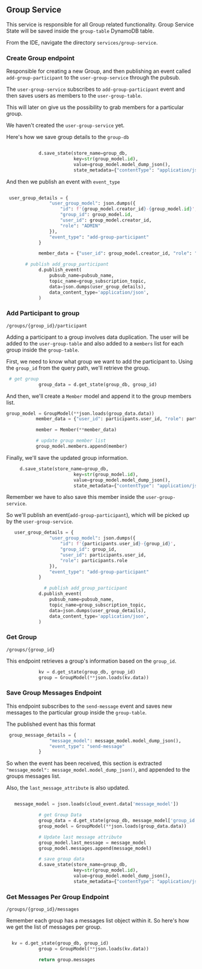 ## Group Service

This service is responsible for all Group related functionality. Group Service
State will be saved inside the `group-table` DynamoDB table.

From the IDE, navigate the directory `services/group-service`.

### Create Group endpoint

Responsible for creating a new Group, and then publishing an event called
`add-group-participant` to the `user-group-service` through the pubsub.

The `user-group-service` subscribes to `add-group-participant` event and then
saves users as members to the `user-group-table`.

This will later on give us the possibility to grab members for a particular
group.

We haven't created the `user-group-service` yet.

Here's how we save group details to the `group-db`

```py

            d.save_state(store_name=group_db,
                         key=str(group_model.id),
                         value=group_model.model_dump_json(),
                         state_metadata={"contentType": "application/json"})

```

And then we publish an event with `event_type`

```py

 user_group_details = {
                "user_group_model": json.dumps({
                    "id": f'{group_model.creator_id}-{group_model.id}',
                    "group_id": group_model.id,
                    "user_id": group_model.creator_id,
                    "role": "ADMIN"
                }),
                "event_type": "add-group-participant"
            }

            member_data = {"user_id": group_model.creator_id, "role": "ADMIN"}

       # publish add_group_participant
            d.publish_event(
                pubsub_name=pubsub_name,
                topic_name=group_subscription_topic,
                data=json.dumps(user_group_details),
                data_content_type='application/json',
            )
```

### Add Participant to group

`/groups/{group_id}/participant`

Adding a participant to a group involves data duplication. The user will be
added to the `user-group-table` and also added to a `members` list for each
group inside the `group-table`.

First, we need to know what group we want to add the participant to. Using the
`group_id` from the query path, we'll retrieve the group.

```py
 # get group
            group_data = d.get_state(group_db, group_id)
```

And then, we'll create a `Member` model and append it to the group members list.

```py
group_model = GroupModel(**json.loads(group_data.data))
           member_data = {"user_id": participants.user_id, "role": participants.role}

           member = Member(**member_data)

           # update group member list
           group_model.members.append(member)
```

Finally, we'll save the updated group information.

```py
     d.save_state(store_name=group_db,
                         key=str(group_model.id),
                         value=group_model.model_dump_json(),
                         state_metadata={"contentType": "application/json"})
```

Remember we have to also save this member inside the `user-group-service`.

So we'll publish an event(`add-group-participant`), which will be picked up by
the `user-group-service`.

```py
   user_group_details = {
                "user_group_model": json.dumps({
                    "id": f'{participants.user_id}-{group_id}',
                    "group_id": group_id,
                    "user_id": participants.user_id,
                    "role": participants.role
                }),
                "event_type": "add-group-participant"
            }

              # publish add_group_participant
            d.publish_event(
                pubsub_name=pubsub_name,
                topic_name=group_subscription_topic,
                data=json.dumps(user_group_details),
                data_content_type='application/json',
            )
```

### Get Group

`/groups/{group_id}`

This endpoint retrieves a group's information based on the `group_id`.

```py
            kv = d.get_state(group_db, group_id)
            group = GroupModel(**json.loads(kv.data))
```

### Save Group Messages Endpoint

This endpoint subscribes to the `send-message` event and saves new messages to
the particular group inside the `group-table`.

The published event has this format

```py
 group_message_details = {
                "message_model": message_model.model_dump_json(),
                "event_type": "send-message"
            }
```

So when the event has been received, this section is extracted
`"message_model": message_model.model_dump_json()`, and appended to the groups
messages list.

Also, the `last_message_attribute` is also updated.

```py

   message_model = json.loads(cloud_event.data['message_model'])

            # get Group Data
            group_data = d.get_state(group_db, message_model['group_id'])
            group_model = GroupModel(**json.loads(group_data.data))

            # Update last message attribute
            group_model.last_message = message_model
            group_model.messages.append(message_model)

            # save group data
            d.save_state(store_name=group_db,
                         key=str(group_model.id),
                         value=group_model.model_dump_json(),
                         state_metadata={"contentType": "application/json"})

```

### Get Messages Per Group Endpoint

`/groups/{group_id}/messages`

Remember each group has a messages list object within it. So here's how we get
the list of messages per group.

```py

  kv = d.get_state(group_db, group_id)
            group = GroupModel(**json.loads(kv.data))

            return group.messages
```

